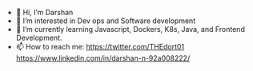 - 👋 Hi, I’m Darshan
- 👀 I’m interested in Dev ops and Software development
- 🌱 I’m currently learning Javascript, Dockers, K8s, Java, and Frontend Development.
- 📫 How to reach me:
      https://twitter.com/THEdort01 
      https://www.linkedin.com/in/darshan-n-92a008222/

<!---
Darshan174/Darshan174 is a ✨ special ✨ repository because its `README.md` (this file) appears on your GitHub profile.
You can click the Preview link to take a look at your changes.
--->
